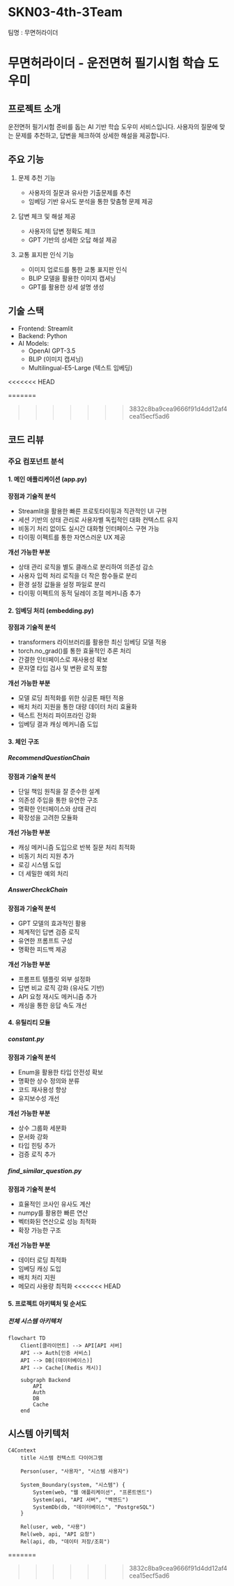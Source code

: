 # SKN03-4th-3Team
팀명 : 무면허라이더

# 무면허라이더 - 운전면허 필기시험 학습 도우미

## 프로젝트 소개
운전면허 필기시험 준비를 돕는 AI 기반 학습 도우미 서비스입니다. 사용자의 질문에 맞는 문제를 추천하고, 답변을 체크하여 상세한 해설을 제공합니다.

## 주요 기능
1. 문제 추천 기능
   - 사용자의 질문과 유사한 기출문제를 추천
   - 임베딩 기반 유사도 분석을 통한 맞춤형 문제 제공
   
2. 답변 체크 및 해설 제공
   - 사용자의 답변 정확도 체크
   - GPT 기반의 상세한 오답 해설 제공
   
3. 교통 표지판 인식 기능
   - 이미지 업로드를 통한 교통 표지판 인식
   - BLIP 모델을 활용한 이미지 캡셔닝
   - GPT를 활용한 상세 설명 생성

## 기술 스택
- Frontend: Streamlit
- Backend: Python
- AI Models:
  - OpenAI GPT-3.5
  - BLIP (이미지 캡셔닝)
  - Multilingual-E5-Large (텍스트 임베딩)

<<<<<<< HEAD

=======
>>>>>>> 3832c8ba9cea9666f91d4dd12af4cea15ecf5ad6
## 코드 리뷰

### 주요 컴포넌트 분석

#### 1. 메인 애플리케이션 (app.py)
**장점과 기술적 분석**
- Streamlit을 활용한 빠른 프로토타이핑과 직관적인 UI 구현
- 세션 기반의 상태 관리로 사용자별 독립적인 대화 컨텍스트 유지
- 비동기 처리 없이도 실시간 대화형 인터페이스 구현 가능
- 타이핑 이펙트를 통한 자연스러운 UX 제공

**개선 가능한 부분**
- 상태 관리 로직을 별도 클래스로 분리하여 의존성 감소
- 사용자 입력 처리 로직을 더 작은 함수들로 분리
- 환경 설정 값들을 설정 파일로 분리
- 타이핑 이펙트의 동적 딜레이 조절 메커니즘 추가

#### 2. 임베딩 처리 (embedding.py)
**장점과 기술적 분석**
- transformers 라이브러리를 활용한 최신 임베딩 모델 적용
- torch.no_grad()를 통한 효율적인 추론 처리
- 간결한 인터페이스로 재사용성 확보
- 문자열 타입 검사 및 변환 로직 포함

**개선 가능한 부분**
- 모델 로딩 최적화를 위한 싱글톤 패턴 적용
- 배치 처리 지원을 통한 대량 데이터 처리 효율화
- 텍스트 전처리 파이프라인 강화
- 임베딩 결과 캐싱 메커니즘 도입

#### 3. 체인 구조
##### RecommendQuestionChain
**장점과 기술적 분석**
- 단일 책임 원칙을 잘 준수한 설계
- 의존성 주입을 통한 유연한 구조
- 명확한 인터페이스와 상태 관리
- 확장성을 고려한 모듈화

**개선 가능한 부분**
- 캐싱 메커니즘 도입으로 반복 질문 처리 최적화
- 비동기 처리 지원 추가
- 로깅 시스템 도입
- 더 세밀한 예외 처리

##### AnswerCheckChain
**장점과 기술적 분석**
- GPT 모델의 효과적인 활용
- 체계적인 답변 검증 로직
- 유연한 프롬프트 구성
- 명확한 피드백 제공

**개선 가능한 부분**
- 프롬프트 템플릿 외부 설정화
- 답변 비교 로직 강화 (유사도 기반)
- API 요청 재시도 메커니즘 추가
- 캐싱을 통한 응답 속도 개선

#### 4. 유틸리티 모듈
##### constant.py
**장점과 기술적 분석**
- Enum을 활용한 타입 안전성 확보
- 명확한 상수 정의와 분류
- 코드 재사용성 향상
- 유지보수성 개선

**개선 가능한 부분**
- 상수 그룹화 세분화
- 문서화 강화
- 타입 힌팅 추가
- 검증 로직 추가

##### find_similar_question.py
**장점과 기술적 분석**
- 효율적인 코사인 유사도 계산
- numpy를 활용한 빠른 연산
- 벡터화된 연산으로 성능 최적화
- 확장 가능한 구조

**개선 가능한 부분**
- 데이터 로딩 최적화
- 임베딩 캐싱 도입
- 배치 처리 지원
- 메모리 사용량 최적화
<<<<<<< HEAD

#### 5. 프로젝트 아키텍처 및 순서도

##### 전체 시스템 아키텍처

```mermaid
flowchart TD
    Client[클라이언트] --> API[API 서버]
    API --> Auth[인증 서비스]
    API --> DB[(데이터베이스)]
    API --> Cache[(Redis 캐시)]
    
    subgraph Backend
        API
        Auth
        DB
        Cache
    end
```

## 시스템 아키텍처

```mermaid
C4Context
    title 시스템 컨텍스트 다이어그램
    
    Person(user, "사용자", "시스템 사용자")
    
    System_Boundary(system, "시스템") {
        System(web, "웹 애플리케이션", "프론트엔드")
        System(api, "API 서버", "백엔드")
        SystemDb(db, "데이터베이스", "PostgreSQL")
    }
    
    Rel(user, web, "사용")
    Rel(web, api, "API 요청")
    Rel(api, db, "데이터 저장/조회")
```
=======
>>>>>>> 3832c8ba9cea9666f91d4dd12af4cea15ecf5ad6

